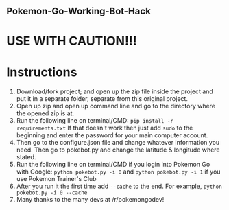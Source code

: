 ## Pokemon-Go-Working-Bot-Hack
# USE WITH CAUTION!!!
# Instructions
1. Download/fork project; and open up the zip file inside the project and put it in a separate folder, separate from this original project.
2. Open up zip and open up command line and go to the directory where the opened zip is at. 
3. Run the following line on terminal/CMD: `pip install -r requirements.txt` If that doesn't work then just add `sudo` to the beginning and enter the password for your main computer account.
4. Then go to the configure.json file and change whatever information you need. Then go to pokebot.py and change the latitude & longitude where stated.
5. Run the following line on terminal/CMD if you login into Pokemon Go with Google: `python pokebot.py -i 0` and `python pokebot.py -i 1` if you use Pokemon Trainer's Club
6. After you run it the first time add `--cache` to the end. For example, `python pokebot.py -i 0 --cache`
7. Many thanks to the many devs at /r/pokemongodev!
